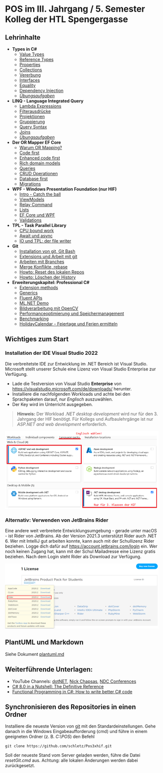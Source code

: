 # POS im III. Jahrgang / 5. Semester Kolleg der HTL Spengergasse

## Lehrinhalte

- **Types in C#**
  - [Value Types](01%20Types/01_ValueTypes.md)
  - [Reference Types](01%20Types/02_ReferenceTypes.md)
  - [Properties](01%20Types/03_Properties.md)
  - [Collections](01%20Types/04_Collections.md)
  - [Vererbung](01%20Types/05_Vererbung.md)
  - [Interfaces](01%20Types/06_Interfaces.md)
  - [Equality](01%20Types/07_Equality.md)
  - [Dependency Injection](01%20Types/08_DependencyInjection.md)
  - *[Übungsaufgaben](01%20Types/Uebungen)*
- **LINQ - Language Integrated Query**
  - [Lambda Expressions](02%20Linq/01_Lambdas/README.md)
  - [Filterausdrücke](02%20Linq/../02%20Linq/02_Filterung/README.md)
  - [Projektionen](02%20Linq/03_Projection/README.md)
  - [Gruppierung](02%20Linq/04_GroupBy/README.md)
  - [Query Syntax](02%20Linq/05_QuerySyntax/README.md)
  - [Joins](02%20Linq/06_Join_Grouping/README.md)
  - *[Übungsaufgaben](02%20Linq/Uebungen/README.md)*
- **Der OR Mapper EF Core**
  - [Warum OR Mapping?](03%20EF%20Core/01_WhyORMapping/README.md)
  - [Code first](03%20EF%20Core/02_CodeFirstEfCore5/README.md)
  - [Enhanced code first](03%20EF%20Core/03_EnhancedCodeFirst/README.md)
  - [Rich domain models](03%20EF%20Core/04_RichDomainModels/README.md)
  - [Queries](03%20EF%20Core/05_Queries/README.md)
  - [CRUD Operationen](03%20EF%20Core/06_Crud/README.md)
  - [Database first](03%20EF%20Core/07_DatabaseFirst/README.md)
  - [Migrations](03%20EF%20Core/08_Migrations/README.md)
- **WPF - Windows Presentation Foundation (nur HIF)**
  -  [Intro - Catch the ball](04%20WPF/01_CatchTheBall/Readme.md)
  -  [ViewModels](04%20WPF/02_ViewModelDemoApp/Readme.md)
  -  [Relay Command](04%20WPF/03_RelayCommand/Readme.md)
  -  [Lists](04%20WPF/04_Lists/Readme.md)
  -  [EF Core und WPF](04%20WPF/05_EF_Core/README.md)
  -  [Validations](04%20WPF/06_Validation/README.md)
- **TPL - Task Parallel Library**
  -  [CPU bound work](05%20TPL/01%20CpuBoundWork/README.md)
  -  [Await und async](05%20TPL/02%20AwaitAsyncDemo/Readme.md)
  -  [IO und TPL: der file writer](05%20TPL/03%20FileWriterApp)
- **Git**
  - [Installation von git, Git Bash](06%20Git/01_installation.md)
  - [Extensions und Arbeit mit git](06%20Git/02_work_with_git.md)
  - [Arbeiten mit Branches](06%20Git/03_branches.md)
  - [Merge Konflikte, rebase](06%20Git/04_conflicts.md)
  - [Howto: Reset des lokalen Repos](06%20Git/05_reset.md)
  - [Howto: Löschen der History](06%20Git/10_reset_history.md)
- **Erweiterungskapitel: Professional C#**
  - [Extension methods](Professional%20C%23/10_ExtensionMethods/README.md)
  - [Generics](Professional%20C%23/20_Generics/README.md)
  - [Fluent APIs](Professional%20C%23/30_FluentApi/README.md)
  - [ML.NET Demo](Professional%20C%23/40_LocationDemo/README.md)
  - [Bildverarbeitung mit OpenCV](Professional%20C%23/50_OpenCv/README.md)
  - [Performanceoptimierung und Speichermanagement](Professional%20C%23/60_LogAnalyzer/README.md)
  - [Benchmarking](Professional%20C%23/70_Benchmark/README.md)
  - [HolidayCalendar - Feiertage und Ferien ermitteln](HolidayCalendar/README.md)

## Wichtiges zum Start

### Installation der IDE Visual Studio 2022

Die verbreitetste IDE zur Entwicklung im .NET Bereich ist Visual Studio. Microsoft stellt unserer
Schule eine Lizenz von Visual Studio Enterprise zur Verfügung.

- Lade die Testversion von Visual Studio **Enterprise** von https://visualstudio.microsoft.com/de/downloads/
  herunter.
- Installiere die nachfolgenden Workloads und achte bei den Sprachpaketen darauf, nur *Englisch* auszuwählen.
- Der Key wird im Unterricht ausgegeben.

> **Hinweis:** Der Workload *.NET desktop development* wird nur für den 3. Jahrgang der HIF benötigt.
> Für Kollegs und Aufbaulehrgänge ist nur *ASP.NET and web development* erforderlich.

![](vs_workloads_2.png)

### Alternativ: Verwenden von JetBrains Rider

Eine andere weit verbreitete Entwicklungsumgebung - gerade unter macOS - ist Rider von JetBrains.
Ab der Version 2021.3 unterstützt Rider auch .NET 6.
Wer mit IntelliJ gut arbeiten konnte, kann auch mit der Schullizenz Rider beziehen. Logge dich dafür
auf https://account.jetbrains.com/login ein. Wer noch keinen Zugang hat, kann mit der Schul Mailadresse
eine Lizenz gratis beziehen. Nach dem Login steht Rider als Download zur Verfügung.

![](resharper_download_4.png)

## PlantUML und Markdown

Siehe Dokument [plantuml.md](plantuml.md)

## Weiterführende Unterlagen:

- YouTube Channels: [dotNET](https://www.youtube.com/channel/UCvtT19MZW8dq5Wwfu6B0oxw),
  [Nick Chapsas](https://www.youtube.com/channel/UCrkPsvLGln62OMZRO6K-llg),
  [NDC Conferences](https://www.youtube.com/channel/UCTdw38Cw6jcm0atBPA39a0Q)
- [C# 8.0 in a Nutshell: The Definitive Reference](https://www.amazon.de/C-8-0-Nutshell-Definitive-Reference-dp-1492051136/dp/1492051136/ref=dp_ob_title_bk)
- [Functional Programming in C#: How to write better C# code](https://www.amazon.de/Functional-Programming-C-Enrico-Buonanno/dp/1617293954/ref=sr_1_1?__mk_de_DE=%C3%85M%C3%85%C5%BD%C3%95%C3%91&crid=18ZFWZ2G0KO0J&dchild=1&keywords=functional+programming+c%23&qid=1600494628&sprefix=Functional+programmin%2Caps%2C174&sr=8-1)

## Synchronisieren des Repositories in einen Ordner

Installiere die neueste Version von [git](https://git-scm.com/downloads) mit den Standardeinstellungen.
Gehe danach in die Windows Eingabeaufforderung (cmd) und führe in einem geeigneten Ordner
(z. B. *C:\POS*) den Befehl
```
git clone https://github.com/schletz/Pos3xhif.git
```

Soll der neueste Stand vom Server geladen werden, führe die Datei *resetGit.cmd* aus. Achtung:
alle lokalen Änderungen werden dabei zurückgesetzt.

